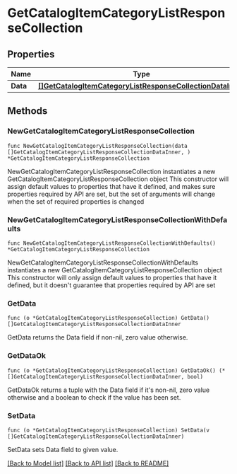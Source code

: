 # GetCatalogItemCategoryListResponseCollection

## Properties

Name | Type | Description | Notes
------------ | ------------- | ------------- | -------------
**Data** | [**[]GetCatalogItemCategoryListResponseCollectionDataInner**](GetCatalogItemCategoryListResponseCollectionDataInner.md) |  | 

## Methods

### NewGetCatalogItemCategoryListResponseCollection

`func NewGetCatalogItemCategoryListResponseCollection(data []GetCatalogItemCategoryListResponseCollectionDataInner, ) *GetCatalogItemCategoryListResponseCollection`

NewGetCatalogItemCategoryListResponseCollection instantiates a new GetCatalogItemCategoryListResponseCollection object
This constructor will assign default values to properties that have it defined,
and makes sure properties required by API are set, but the set of arguments
will change when the set of required properties is changed

### NewGetCatalogItemCategoryListResponseCollectionWithDefaults

`func NewGetCatalogItemCategoryListResponseCollectionWithDefaults() *GetCatalogItemCategoryListResponseCollection`

NewGetCatalogItemCategoryListResponseCollectionWithDefaults instantiates a new GetCatalogItemCategoryListResponseCollection object
This constructor will only assign default values to properties that have it defined,
but it doesn't guarantee that properties required by API are set

### GetData

`func (o *GetCatalogItemCategoryListResponseCollection) GetData() []GetCatalogItemCategoryListResponseCollectionDataInner`

GetData returns the Data field if non-nil, zero value otherwise.

### GetDataOk

`func (o *GetCatalogItemCategoryListResponseCollection) GetDataOk() (*[]GetCatalogItemCategoryListResponseCollectionDataInner, bool)`

GetDataOk returns a tuple with the Data field if it's non-nil, zero value otherwise
and a boolean to check if the value has been set.

### SetData

`func (o *GetCatalogItemCategoryListResponseCollection) SetData(v []GetCatalogItemCategoryListResponseCollectionDataInner)`

SetData sets Data field to given value.



[[Back to Model list]](../README.md#documentation-for-models) [[Back to API list]](../README.md#documentation-for-api-endpoints) [[Back to README]](../README.md)


